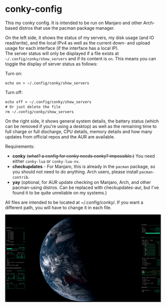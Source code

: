 # conky-config

This my conky config. It is intended to be run on Manjaro and other Arch-based distros that use the pacman package manager.

On the left side, it shows the status of my servers, my disk usage (and IO read/write), and the local IPv4 as well as the current down- and upload usage for each interface (if the interface has a local IP).<br>
The server status will only be displayed if a file exists at `~/.config/conky/show_servers` and if its content is `on`. This means you can toggle the display of server status as follows:

Turn on:
```shell script
echo on > ~/.config/conky/show_servers
```

Turn off:
```shell script
echo off > ~/.config/conky/show_servers
# Or just delete the file
rm ~/.config/conky/show_servers
```

On the right side, it shows general system details, the battery status (which can be removed if you're using a desktop) as well as the remaining time to full charge or full discharge, CPU details, memory details and how many updates from official repos and the AUR are available.

Requirements:
- **conky** ~~(what? a config for conky needs conky? impossible.)~~ You need either `conky-lua` or `conky-lua-nv`.
- **checkupdates** - For Manjaro, this is already in the `pacman` package, so you should not need to do anything. Arch users, please install `pacman-contrib`.
- **yay** (optional, for AUR update checking on Manjaro, Arch, and other pacman-using distros. Can be replaced with checkupdates-aur, but I've found it to be quite unreliable on my systems.)

All files are intended to be located at ~/.config/conky/. If you want a different path, you will have to change it in each file.

![demo](demo.gif)
